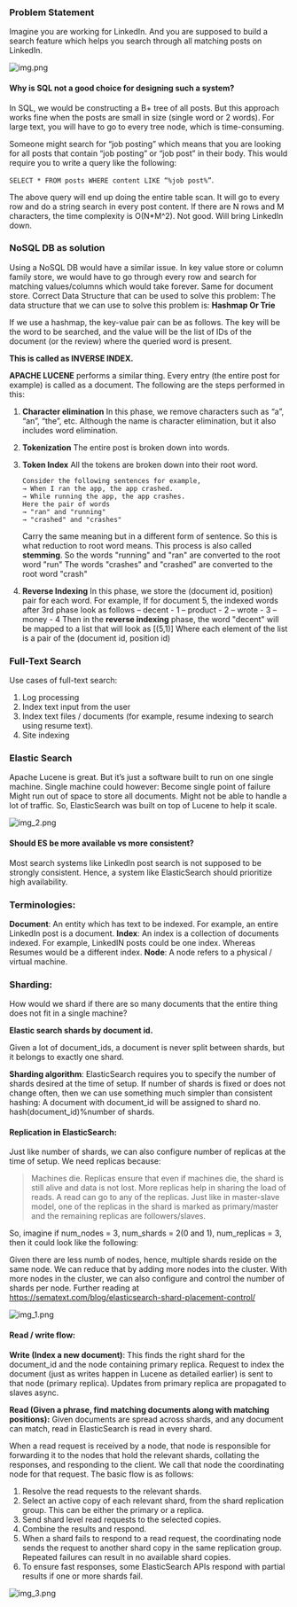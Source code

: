 ### Problem Statement

Imagine you are working for LinkedIn. And you are supposed to build a search feature which helps you search through all matching posts on LinkedIn.

![img.png](img.png)


#### Why is SQL not a good choice for designing such a system?
In SQL, we would be constructing a B+ tree of all posts. 
But this approach works fine when the posts are small in size (single word or 2 words). 
For large text, you will have to go to every tree node, which is time-consuming.

Someone might search for “job posting” which means that you are looking for all posts that contain “job posting” or “job post” in their body. This would require you to write a query like the following:

`SELECT * FROM posts WHERE content LIKE “%job post%”`.

The above query will end up doing the entire table scan. It will go to every row and do a string search in every post content. If there are N rows and M characters, the time complexity is O(N*M^2). Not good. Will bring LinkedIn down.

### NoSQL DB as solution
Using a NoSQL DB would have a similar issue. 
In key value store or column family store, we would have to go through every row and search for matching values/columns which would take forever. Same for document store.
Correct Data Structure that can be used to solve this problem:
The data structure that we can use to solve this problem is:
**Hashmap Or Trie**

If we use a hashmap, the key-value pair can be as follows. 
The key will be the word to be searched, and the value will be the list of IDs of the document (or the review) where the queried word is present.

**This is called as INVERSE INDEX.**

**APACHE LUCENE** performs a similar thing. 
Every entry (the entire post for example) is called as a document. The following are the steps performed in this:
1. **Character elimination**
    In this phase, we remove characters such as “a”, “an”, “the”, etc. Although the name is character elimination, but it also includes word elimination.
2. **Tokenization**
    The entire post is broken down into words. 
3. **Token Index**
      All the tokens are broken down into their root word.

       Consider the following sentences for example,
       → When I ran the app, the app crashed.
       → While running the app, the app crashes.
       Here the pair of words
       → "ran" and "running"
       → "crashed" and "crashes"
   Carry the same meaning but in a different form of sentence. So this is what reduction to root word means. This process is also called **stemming**.
   So the words "running" and "ran" are converted to the root word "run"
   The words "crashes" and "crashed" are converted to the root word "crash"
   
4. **Reverse Indexing**
   In this phase, we store the (document id, position) pair for each word.
   For example,
   If for document 5, the indexed words after 3rd phase look as follows
   – decent - 1
   – product - 2
   – wrote - 3
   – money - 4
   Then in the **reverse indexing** phase, the word "decent" will be mapped to a list that will look as
   [(5,1)]
   Where each element of the list is a pair of the (document id, position id)

### Full-Text Search
Use cases of full-text search:
1. Log processing
2. Index text input from the user
3. Index text files / documents (for example, resume indexing to search using resume text).
4. Site indexing

### Elastic Search
Apache Lucene is great. But it’s just a software built to run on one single machine.
Single machine could however:
Become single point of failure
Might run out of space to store all documents.
Might not be able to handle a lot of traffic.
So, ElasticSearch was built on top of Lucene to help it scale.

![img_2.png](img_2.png)

#### Should ES be more available vs more consistent?
Most search systems like LinkedIn post search is not supposed to be strongly consistent. 
Hence, a system like ElasticSearch should prioritize high availability.

### Terminologies:
**Document**: An entity which has text to be indexed. For example, an entire LinkedIn post is a document.
**Index**: An index is a collection of documents indexed. For example, LinkedIN posts could be one index. Whereas Resumes would be a different index.
**Node**: A node refers to a physical / virtual machine.

### Sharding:
How would we shard if there are so many documents that the entire thing does not fit in a single machine?

**Elastic search shards by document id.**

Given a lot of document_ids, a document is never split between shards, but it belongs to exactly one shard.

**Sharding algorithm**: ElasticSearch requires you to specify the number of shards desired at the time of setup. 
If number of shards is fixed or does not change often, then we can use something much simpler than consistent hashing:
A document with document_id will be assigned to shard no. hash(document_id)%number of shards.

#### Replication in ElasticSearch:

Just like number of shards, we can also configure number of replicas at the time of setup.
We need replicas because:
> Machines die. Replicas ensure that even if machines die, the shard is still alive and data is not lost.
> More replicas help in sharing the load of reads. A read can go to any of the replicas.
> Just like in master-slave model, one of the replicas in the shard is marked as primary/master and the remaining replicas are followers/slaves.


So, imagine if num_nodes = 3, num_shards = 2(0 and 1), num_replicas = 3, then it could look like the following:

Given there are less numb of nodes, hence, multiple shards reside on the same node. 
We can reduce that by adding more nodes into the cluster.
With more nodes in the cluster, we can also configure and control the number of shards per node. 
Further reading at https://sematext.com/blog/elasticsearch-shard-placement-control/

![img_1.png](img_1.png)

#### Read / write flow:
**Write (Index a new document)**: This finds the right shard for the document_id and the node containing primary replica. 
Request to index the document (just as writes happen in Lucene as detailed earlier) is sent to that node (primary replica). 
Updates from primary replica are propagated to slaves async.


**Read (Given a phrase, find matching documents along with matching positions):** Given documents are spread across shards, and any document can match, read in ElasticSearch is read in every shard.

When a read request is received by a node, that node is responsible for forwarding it to the nodes that hold the relevant shards, collating the responses, and responding to the client. 
We call that node the coordinating node for that request. The basic flow is as follows:
1. Resolve the read requests to the relevant shards.
2. Select an active copy of each relevant shard, from the shard replication group. This can be either the primary or a replica.
3. Send shard level read requests to the selected copies.
4. Combine the results and respond.
5. When a shard fails to respond to a read request, the coordinating node sends the request to another shard copy in the same replication group. Repeated failures can result in no available shard copies.
6. To ensure fast responses, some ElasticSearch APIs respond with partial results if one or more shards fail.


![img_3.png](img_3.png)